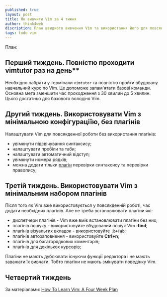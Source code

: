 ```yaml
---
published: true
layout: post
title: Як вивчити Vim за 4 тижня
author: think4web
discription: План швидкого вивчення Vim та використання його для повсякденної роботи.
tags: todo vim
---
```


План:
## Перший тиждень. Повністю проходити vimtutor раз на день**

Необхідно набрати у термінали ```vimtutor``` та повністю пройти вбудовану навчальний курс по Vim. Це допоможе запам'ятати базові команди. Основна мета зменшити час проходження з 30 хвилин до 5 хвилин. Цього достатньо для базового володіня Vim.

## Другий тиждень. Використовувати Vim з мінімальною конфігураціїю, без плагінів 

Налаштувати Vim для повсякденної роботи без використання плагінів:
- увімкнути підсвічування синтаксису;
- налаштувати пробіли та таби;
- налаштувати автоматичний відступ;
- увімкнути номера рядків;
- можна додати тільки [плагін](/Plahiny-dlya-Vim/) перевірки синтаксису та перевірки правопису;

## Третій тиждень. Використовувати Vim з мінімальним набором плагінів

Після того як Vim вже використовується у повсякденній роботі, час додати необхідних плагінів. Але не треба встановлювати плагіни які:
- диспетчери плагінів - Vim вже вміє встановлювати плагіни без них;
- плагінів пошуку - використовуйте вбудований пошук Vim **:find**;
- плагінів візуальтих вкладок - використовуйте **```:b+Tab```**;
- плагінів автозаповнення - використовуйте **Ctrl+n**;
- плагінів для багаторядкових коментарів;
- плагінів для декількох курсорів;

Плагіни не мають дублювати існуючи функції редактора і не мають заважати їх вивчати. Тобто плагіни не мають змінувати поведінку Vim.

## Четвертий тиждень



За матеріалами: [How To Learn Vim: A Four Week Plan](https://medium.com/actualize-network/how-to-learn-vim-a-four-week-plan-cd8b376a9b85)
